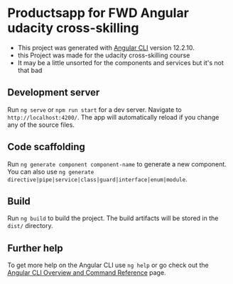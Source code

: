 # Productsapp for FWD Angular udacity cross-skilling 

- This project was generated with [Angular CLI](https://github.com/angular/angular-cli) version 12.2.10.
- this Project was made for the udacity cross-skilling course
- It may be a little unsorted for the components and services but it's not that bad

## Development server

Run `ng serve` or `npm run start` for a dev server. Navigate to `http://localhost:4200/`. The app will automatically reload if you change any of the source files.

## Code scaffolding

Run `ng generate component component-name` to generate a new component. You can also use `ng generate directive|pipe|service|class|guard|interface|enum|module`.

## Build

Run `ng build` to build the project. The build artifacts will be stored in the `dist/` directory.


## Further help

To get more help on the Angular CLI use `ng help` or go check out the [Angular CLI Overview and Command Reference](https://angular.io/cli) page.
